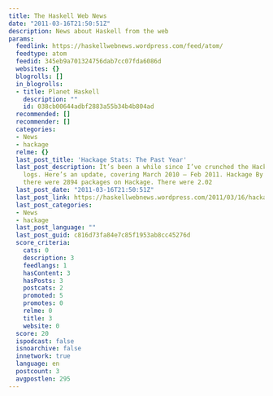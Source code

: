 ```yaml
---
title: The Haskell Web News
date: "2011-03-16T21:50:51Z"
description: News about Haskell from the web
params:
  feedlink: https://haskellwebnews.wordpress.com/feed/atom/
  feedtype: atom
  feedid: 345eb9a701324756dab7cc07fda6086d
  websites: {}
  blogrolls: []
  in_blogrolls:
  - title: Planet Haskell
    description: ""
    id: 038cb00644adbf2883a55b34b4b804ad
  recommended: []
  recommender: []
  categories:
  - News
  - hackage
  relme: {}
  last_post_title: 'Hackage Stats: The Past Year'
  last_post_description: It’s been a while since I’ve crunched the Hackage / Cabal
    logs. Here’s an update, covering March 2010 – Feb 2011. Hackage By March 2011,
    there were 2894 packages on Hackage. There were 2.02
  last_post_date: "2011-03-16T21:50:51Z"
  last_post_link: https://haskellwebnews.wordpress.com/2011/03/16/hackage-stats-the-past-year/
  last_post_categories:
  - News
  - hackage
  last_post_language: ""
  last_post_guid: c816d73fa84e7c85f1953ab8cc45276d
  score_criteria:
    cats: 0
    description: 3
    feedlangs: 1
    hasContent: 3
    hasPosts: 3
    postcats: 2
    promoted: 5
    promotes: 0
    relme: 0
    title: 3
    website: 0
  score: 20
  ispodcast: false
  isnoarchive: false
  innetwork: true
  language: en
  postcount: 3
  avgpostlen: 295
---
```

